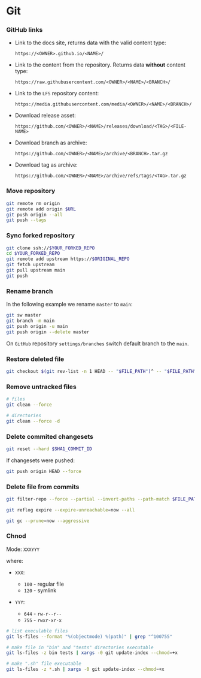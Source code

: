 # Git

### GitHub links

- Link to the docs site, returns data with the valid content type:

    ```
    https://<OWNER>.github.io/<NAME>/
    ```

- Link to the content from the repository. Returns data **without** content type:

    ```
    https://raw.githubusercontent.com/<OWNER>/<NAME>/<BRANCH>/
    ```

- Link to the `LFS` repository content:

    ```
    https://media.githubusercontent.com/media/<OWNER>/<NAME>/<BRANCH>/
    ```

- Download release asset:

    ```
    https://github.com/<OWNER>/<NAME>/releases/download/<TAG>/<FILE-NAME>
    ```

- Download branch as archive:

    ```
    https://github.com/<OWNER>/<NAME>/archive/<BRANCH>.tar.gz
    ```

- Download tag as archive:

    ```
    https://github.com/<OWNER>/<NAME>/archive/refs/tags/<TAG>.tar.gz
    ```

### Move repository

```sh
git remote rm origin
git remote add origin $URL
git push origin --all
git push --tags
```

### Sync forked repository

```sh
git clone ssh://$YOUR_FORKED_REPO
cd $YOUR_FORKED_REPO
git remote add upstream https://$ORIGINAL_REPO
git fetch upstream
git pull upstream main
git push

```

### Rename branch

In the following example we rename `master` to `main`:

```sh
git sw master
git branch -m main
git push origin -u main
git push origin --delete master
```

On `GitHub` repository `settings/branches` switch default branch to the `main`.

### Restore deleted file

```sh
git checkout $(git rev-list -n 1 HEAD -- "$FILE_PATH")^ -- "$FILE_PATH"
```

### Remove untracked files

```sh
# files
git clean --force

# directories
git clean --force -d
```

### Delete commited changesets

```sh
git reset --hard $SHA1_COMMIT_ID
```

If changesets were pushed:

```sh
git push origin HEAD --force
```

### Delete file from commits

```sh
git filter-repo --force --partial --invert-paths --path-match $FILE_PATH

git reflog expire --expire-unreachable=now --all

git gc --prune=now --aggressive
```

### Chnod

Mode: `XXXYYY`

where:

- `XXX`:

    - `100` - regular file
    - `120` - symlink

- `YYY`:

    - `644` - `rw-r--r--`
    - `755` - `rwxr-xr-x`

```sh
# list execulable files
git ls-files --format "%(objectmode) %(path)" | grep "^100755"

# make file in "bin" and "tests" directories executable
git ls-files -z bin tests | xargs -0 git update-index --chmod=+x

# make ".sh" file executable
git ls-files -z *.sh | xargs -0 git update-index --chmod=+x
```
